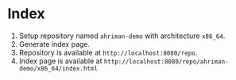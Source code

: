 # Index

1. Setup repository named `ahriman-demo` with architecture `x86_64`.
2. Generate index page. 
3. Repository is available at `http://localhost:8080/repo`.
4. Index page is available at `http://localhost:8080/repo/ahriman-demo/x86_64/index.html`
